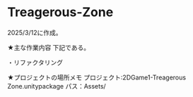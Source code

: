 # Treagerous-Zone

2025/3/12に作成。

★主な作業内容
下記である。

・リファクタリング


★プロジェクトの場所メモ
プロジェクト:2DGame1-Treagerous Zone.unitypackage
パス：Assets/
